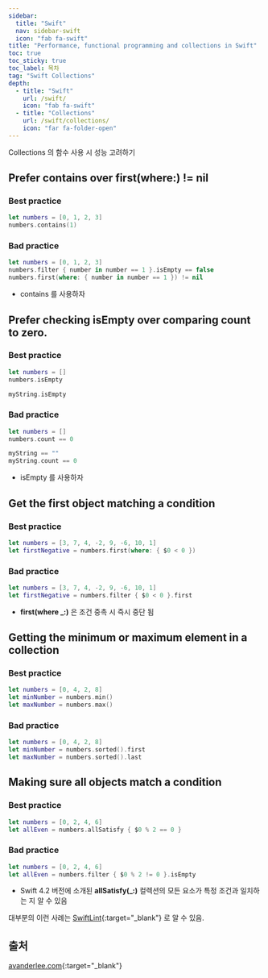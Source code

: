 ```yaml
---
sidebar:
  title: "Swift"
  nav: sidebar-swift
  icon: "fab fa-swift"
title: "Performance, functional programming and collections in Swift"
toc: true
toc_sticky: true
toc_label: 목차
tag: "Swift Collections"
depth:
  - title: "Swift"
    url: /swift/
    icon: "fab fa-swift"
  - title: "Collections"
    url: /swift/collections/
    icon: "far fa-folder-open"
---
```

Collections 의 함수 사용 시 성능 고려하기

## Prefer contains over first(where:) != nil
### Best practice
```swift
let numbers = [0, 1, 2, 3]
numbers.contains(1)
```

### Bad practice
```swift
let numbers = [0, 1, 2, 3]
numbers.filter { number in number == 1 }.isEmpty == false
numbers.first(where: { number in number == 1 }) != nil
```
- contains 를 사용하자


## Prefer checking isEmpty over comparing count to zero.
### Best practice
```swift
let numbers = []
numbers.isEmpty

myString.isEmpty
```

### Bad practice
```swift
let numbers = []
numbers.count == 0

myString == ""
myString.count == 0
```
- isEmpty 를 사용하자

## Get the first object matching a condition
### Best practice
```swift
let numbers = [3, 7, 4, -2, 9, -6, 10, 1]
let firstNegative = numbers.first(where: { $0 < 0 })
```

### Bad practice
```swift
let numbers = [3, 7, 4, -2, 9, -6, 10, 1]
let firstNegative = numbers.filter { $0 < 0 }.first
```
- **first(where _:)** 은 조건 중촉 시 즉시 중단 됨

## Getting the minimum or maximum element in a collection
### Best practice
```swift
let numbers = [0, 4, 2, 8]
let minNumber = numbers.min()
let maxNumber = numbers.max()
```

### Bad practice
```swift
let numbers = [0, 4, 2, 8]
let minNumber = numbers.sorted().first
let maxNumber = numbers.sorted().last
```

## Making sure all objects match a condition
### Best practice
```swift
let numbers = [0, 2, 4, 6]
let allEven = numbers.allSatisfy { $0 % 2 == 0 }
```

### Bad practice
```swift
let numbers = [0, 2, 4, 6]
let allEven = numbers.filter { $0 % 2 != 0 }.isEmpty
```
- Swift 4.2 버전에 소개된 **allSatisfy(_:)** 컬렉션의 모든 요소가 특정 조건과 일치하는 지 알 수 있음

대부분의 이런 사례는 [<i class="fas fa-link"></i> SwiftLint](https://github.com/realm/SwiftLint){:target="_blank"} 로 알 수 있음.


## 출처
[<i class="fas fa-link"></i> avanderlee.com](https://www.avanderlee.com/swift/performance-collections/){:target="_blank"}
